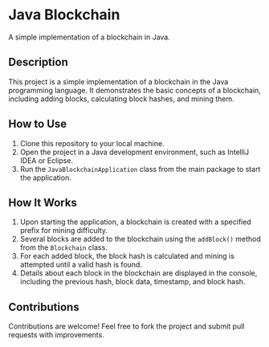 # Java Blockchain

A simple implementation of a blockchain in Java.

## Description

This project is a simple implementation of a blockchain in the Java programming language. It demonstrates the basic concepts of a blockchain, including adding blocks, calculating block hashes, and mining them.

## How to Use

1. Clone this repository to your local machine.
2. Open the project in a Java development environment, such as IntelliJ IDEA or Eclipse.
3. Run the `JavaBlockchainApplication` class from the main package to start the application.

## How It Works

1. Upon starting the application, a blockchain is created with a specified prefix for mining difficulty.
2. Several blocks are added to the blockchain using the `addBlock()` method from the `Blockchain` class.
3. For each added block, the block hash is calculated and mining is attempted until a valid hash is found.
4. Details about each block in the blockchain are displayed in the console, including the previous hash, block data, timestamp, and block hash.

## Contributions

Contributions are welcome! Feel free to fork the project and submit pull requests with improvements.

